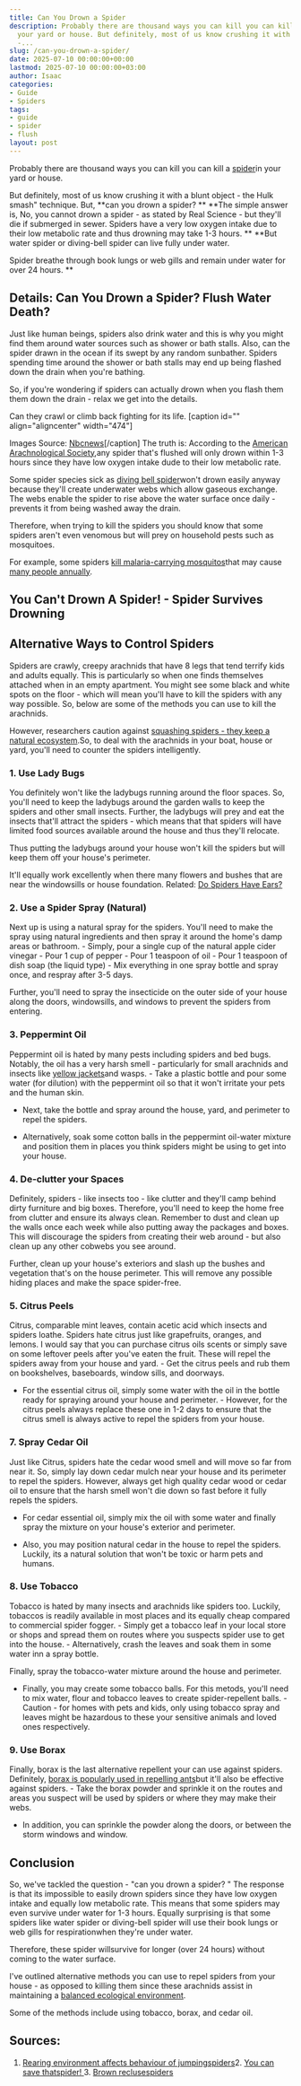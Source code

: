 ```yaml
---
title: Can You Drown a Spider
description: Probably there are thousand ways you can kill you can kill a spider in
  your yard or house. But definitely, most of us know crushing it with a blunt object
  -...
slug: /can-you-drown-a-spider/
date: 2025-07-10 00:00:00+00:00
lastmod: 2025-07-10 00:00:00+03:00
author: Isaac
categories:
- Guide
- Spiders
tags:
- guide
- spider
- flush
layout: post
---
```

Probably there are thousand ways you can kill you can kill a [spider](https://pestpolicy.com/do-spiders-have-antennae/)in your yard or house.

But definitely, most of us know crushing it with a blunt object - the Hulk smash" technique. But, **can you drown a spider? ** **The simple answer is, No, you cannot drown a spider - as stated by Real Science - but they'll die if submerged in sewer. Spiders have a very low oxygen intake due to their low metabolic rate and thus drowning may take 1-3 hours. ** **But water spider or diving-bell spider can live fully under water.

Spider breathe through book lungs or web gills and remain under water for over 24 hours. **

##  Details: Can You Drown a Spider? Flush Water Death?

Just like human beings, spiders also drink water and this is why you might find them around water sources such as shower or bath stalls. Also, can the spider drawn in the ocean if its swept by any random sunbather. Spiders spending time around the shower or bath stalls may end up being flashed down the drain when you're bathing.

So, if you're wondering if spiders can actually drown when you flash them them down the drain - relax we get into the details.

Can they crawl or climb back fighting for its life. [caption id="" align="aligncenter" width="474"]

Images Source: [Nbcnews](http://www.nbcnews.com/id/30348224/ns/technology_and_science-science/t/drowned-spiders-come-back-dead/)[/caption] The truth is: According to the [American Arachnological Society](http://www.americanarachnology.org/),any spider that's flushed will only drown within 1-3 hours since they have low oxygen intake dude to their low metabolic rate.

Some spider species sick as [diving bell spider](https://en.wikipedia.org/wiki/Diving_bell_spider)won't drown easily anyway because they'll create underwater webs which allow gaseous exchange. The webs enable the spider to rise above the water surface once daily - prevents it from being washed away the drain.

Therefore, when trying to kill the spiders you should know that some spiders aren't even venomous but will prey on household pests such as mosquitoes.

For example, some spiders [kill malaria-carrying mosquitos](https://www.cbsnews.com/news/mosquito-assassin-spiders-could-help-fight-malaria/)that may cause [many people annually](https://www.sciencedirect.com/science/article/pii/S1473309912700646).

##  You Can't Drown A Spider! - Spider Survives Drowning

##  Alternative Ways to Control Spiders

Spiders are crawly, creepy arachnids that have 8 legs that tend terrify kids and adults equally. This is particularly so when one finds themselves attached when in an empty apartment. You might see some black and white spots on the floor - which will mean you'll have to kill the spiders with any way possible. So, below are some of the methods you can use to kill the arachnids.

However, researchers caution against [squashing spiders - they keep a natural ecosystem](https://www.express.co.uk/news/uk/779681/Scientists-spiders-eat-tonnes-insects-bugs-creepy-crawlies).So, to deal with the arachnids in your boat, house or yard, you'll need to counter the spiders intelligently.

###  1. Use Lady Bugs

You definitely won't like the ladybugs running around the floor spaces. So, you'll need to keep the ladybugs around the garden walls to keep the spiders and other small insects. Further, the ladybugs will prey and eat the insects that'll attract the spiders - which means that that spiders will have limited food sources available around the house and thus they'll relocate.

Thus putting the ladybugs around your house won't kill the spiders but will keep them off your house's perimeter.

It'll equally work excellently when there many flowers and bushes that are near the windowsills or house foundation. Related: [Do Spiders Have Ears? ](https://pestpolicy.com/do-spiders-have-ears/)

###  2. Use a Spider Spray (Natural)

Next up is using a natural spray for the spiders. You'll need to make the spray using natural ingredients and then spray it around the home's damp areas or bathroom. - Simply, pour a single cup of the natural apple cider vinegar - Pour 1 cup of pepper - Pour 1 teaspoon of oil - Pour 1 teaspoon of dish soap (the liquid type) - Mix everything in one spray bottle and spray once, and respray after 3-5 days.

Further, you'll need to spray the insecticide on the outer side of your house along the doors, windowsills, and windows to prevent the spiders from entering.

###  **3. Peppermint Oil**

Peppermint oil is hated by many pests including spiders and bed bugs. Notably, the oil has a very harsh smell - particularly for small arachnids and insects like [yellow jackets](https://www.tipsbulletin.com/how-to-keep-yellow-jackets-away/)and wasps. - Take a plastic bottle and pour some water (for dilution) with the peppermint oil so that it won't irritate your pets and the human skin.

- Next, take the bottle and spray around the house, yard, and perimeter to repel the spiders.

- Alternatively, soak some cotton balls in the peppermint oil-water mixture and position them in places you think spiders might be using to get into your house.

###  4. De-clutter your Spaces

Definitely, spiders - like insects too - like clutter and they'll camp behind dirty furniture and big boxes. Therefore, you'll need to keep the home free from clutter and ensure its always clean. Remember to dust and clean up the walls once each week while also putting away the packages and boxes. This will discourage the spiders from creating their web around - but also clean up any other cobwebs you see around.

Further, clean up your house's exteriors and slash up the bushes and vegetation that's on the house perimeter. This will remove any possible hiding places and make the space spider-free.

###  5. Citrus Peels

Citrus, comparable mint leaves, contain acetic acid which insects and spiders loathe. Spiders hate citrus just like grapefruits, oranges, and lemons. I would say that you can purchase citrus oils scents or simply save on some leftover peels after you've eaten the fruit. These will repel the spiders away from your house and yard. - Get the citrus peels and rub them on bookshelves, baseboards, window sills, and doorways.

- For the essential citrus oil, simply some water with the oil in the bottle ready for spraying around your house and perimeter. - However, for the citrus peels always replace these one in 1-2 days to ensure that the citrus smell is always active to repel the spiders from your house.

###  7. Spray Cedar Oil

Just like Citrus, spiders hate the cedar wood smell and will move so far from near it. So, simply lay down cedar mulch near your house and its perimeter to repel the spiders. However, always get high quality cedar wood or cedar oil to ensure that the harsh smell won't die down so fast before it fully repels the spiders.

- For cedar essential oil, simply mix the oil with some water and finally spray the mixture on your house's exterior and perimeter.

- Also, you may position natural cedar in the house to repel the spiders. Luckily, its a natural solution that won't be toxic or harm pets and humans.

###  8. Use Tobacco

Tobacco is hated by many insects and arachnids like spiders too. Luckily, tobaccos is readily available in most places and its equally cheap compared to commercial spider fogger. - Simply get a tobacco leaf in your local store or shops and spread them on routes where you suspects spider use to get into the house. - Alternatively, crash the leaves and soak them in some water inn a spray bottle.

Finally, spray the tobacco-water mixture around the house and perimeter.

- Finally, you may create some tobacco balls. For this metods, you'll need to mix water, flour and tobacco leaves to create spider-repellent balls. - Caution - for homes with pets and kids, only using tobacco spray and leaves might be hazardous to these your sensitive animals and loved ones respectively.

###  9. Use Borax

Finally, borax is the last alternative repellent your can use against spiders. Definitely, [borax is popularly used in repelling ants](https://pestpolicy.com/borax-for-ants-outside/)but it'll also be effective against spiders. - Take the borax powder and sprinkle it on the routes and areas you suspect will be used by spiders or where they may make their webs.

- In addition, you can sprinkle the powder along the doors, or between the storm windows and window.

##  Conclusion

So, we've tackled the question - "can you drown a spider? " The response is that its impossible to easily drown spiders since they have low oxygen intake and equally low metabolic rate. This means that some spiders may even survive under water for 1-3 hours. Equally surprising is that some spiders like water spider or diving-bell spider will use their book lungs or web gills for respirationwhen they're under water.

Therefore, these spider willsurvive for longer (over 24 hours) without coming to the water surface.

I've outlined alternative methods you can use to repel spiders from your house - as opposed to killing them since these arachnids assist in maintaining a [balanced ecological environment](https://www.researchgate.net/profile/Rajeswaran_Jagadeesan/publication/265541377_Role_of_spiders_in_agriculture_and_horticulture_ecosystem/links/5a093bc10f7e9b68229ce8f6/Role-of-spiders-in-agriculture-and-horticulture-ecosystem.pdf).

Some of the methods include using tobacco, borax, and cedar oil.

##  Sources:

1. [Rearing environment affects behaviour of jumpingspiders](https://www.sciencedirect.com/science/article/pii/S0003347299912824)2. [You can save thatspider! ](https://search.informit.com.au/documentSummary;dn=418204111735627;res=IELHSS)3. [Brown reclusespiders](https://books.google.com/books?hl=en&lr=&id=OCypCwAAQBAJ&oi=fnd&pg=PA412&dq=Drown+a+Spider&ots=kd5m99dhqM&sig=2ROtbsX_vuflVmjH85zaFbgitb4)